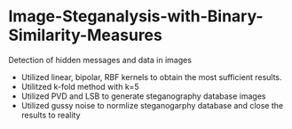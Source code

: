 # Image-Steganalysis-with-Binary-Similarity-Measures
 Detection of hidden messages and data in images
 
 - Utilized linear, bipolar, RBF kernels to obtain the most sufficient results.
 - Utilitzed k-fold method with k=5
 - Utilized PVD and LSB to generate steganography database images
 - Utilized gussy noise to normlize steganogarphy database and close the results to reality
 
